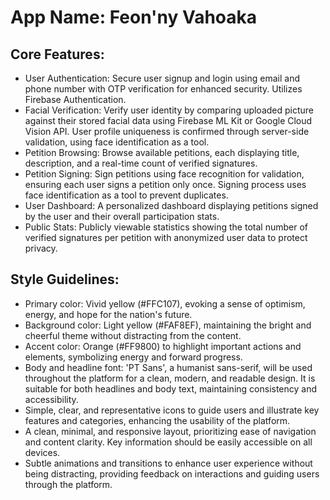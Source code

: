 # **App Name**: Feon'ny Vahoaka

## Core Features:

- User Authentication: Secure user signup and login using email and phone number with OTP verification for enhanced security. Utilizes Firebase Authentication.
- Facial Verification: Verify user identity by comparing uploaded picture against their stored facial data using Firebase ML Kit or Google Cloud Vision API.  User profile uniqueness is confirmed through server-side validation, using face identification as a tool.
- Petition Browsing: Browse available petitions, each displaying title, description, and a real-time count of verified signatures.
- Petition Signing: Sign petitions using face recognition for validation, ensuring each user signs a petition only once.  Signing process uses face identification as a tool to prevent duplicates.
- User Dashboard: A personalized dashboard displaying petitions signed by the user and their overall participation stats.
- Public Stats: Publicly viewable statistics showing the total number of verified signatures per petition with anonymized user data to protect privacy.

## Style Guidelines:

- Primary color: Vivid yellow (#FFC107), evoking a sense of optimism, energy, and hope for the nation's future.
- Background color: Light yellow (#FAF8EF), maintaining the bright and cheerful theme without distracting from the content.
- Accent color: Orange (#FF9800) to highlight important actions and elements, symbolizing energy and forward progress.
- Body and headline font: 'PT Sans', a humanist sans-serif, will be used throughout the platform for a clean, modern, and readable design. It is suitable for both headlines and body text, maintaining consistency and accessibility.
- Simple, clear, and representative icons to guide users and illustrate key features and categories, enhancing the usability of the platform.
- A clean, minimal, and responsive layout, prioritizing ease of navigation and content clarity. Key information should be easily accessible on all devices.
- Subtle animations and transitions to enhance user experience without being distracting, providing feedback on interactions and guiding users through the platform.